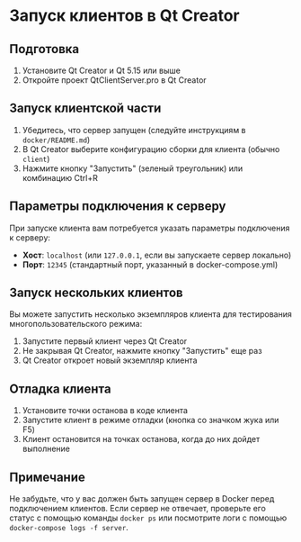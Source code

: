 # Запуск клиентов в Qt Creator

## Подготовка
1. Установите Qt Creator и Qt 5.15 или выше
2. Откройте проект QtClientServer.pro в Qt Creator

## Запуск клиентской части
1. Убедитесь, что сервер запущен (следуйте инструкциям в `docker/README.md`)
2. В Qt Creator выберите конфигурацию сборки для клиента (обычно `client`)
3. Нажмите кнопку "Запустить" (зеленый треугольник) или комбинацию Ctrl+R

## Параметры подключения к серверу
При запуске клиента вам потребуется указать параметры подключения к серверу:
- **Хост**: `localhost` (или `127.0.0.1`, если вы запускаете сервер локально)
- **Порт**: `12345` (стандартный порт, указанный в docker-compose.yml)

## Запуск нескольких клиентов
Вы можете запустить несколько экземпляров клиента для тестирования многопользовательского режима:
1. Запустите первый клиент через Qt Creator
2. Не закрывая Qt Creator, нажмите кнопку "Запустить" еще раз
3. Qt Creator откроет новый экземпляр клиента

## Отладка клиента
1. Установите точки останова в коде клиента
2. Запустите клиент в режиме отладки (кнопка со значком жука или F5)
3. Клиент остановится на точках останова, когда до них дойдет выполнение

## Примечание
Не забудьте, что у вас должен быть запущен сервер в Docker перед подключением клиентов. Если сервер не отвечает, проверьте его статус с помощью команды `docker ps` или посмотрите логи с помощью `docker-compose logs -f server`. 